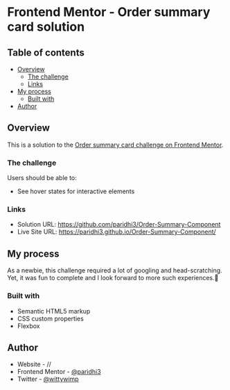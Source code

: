 # Frontend Mentor - Order summary card solution

## Table of contents

- [Overview](#overview)
  - [The challenge](#the-challenge)
  - [Links](#links)
- [My process](#my-process)
  - [Built with](#built-with)
- [Author](#author)

## Overview

This is a solution to the [Order summary card challenge on Frontend Mentor](https://www.frontendmentor.io/challenges/order-summary-component-QlPmajDUj).

### The challenge

Users should be able to:
- See hover states for interactive elements

### Links

- Solution URL: https://github.com/paridhi3/Order-Summary-Component
- Live Site URL: https://paridhi3.github.io/Order-Summary-Component/

## My process

As a newbie, this challenge required a lot of googling and head-scratching. Yet, it was fun to complete and I look forward to more such experiences.🙂

### Built with

- Semantic HTML5 markup
- CSS custom properties
- Flexbox

## Author

- Website - //
- Frontend Mentor - [@paridhi3](https://www.frontendmentor.io/profile/paridhi3)
- Twitter - [@wittywimp](https://twitter.com/wittywimp)

